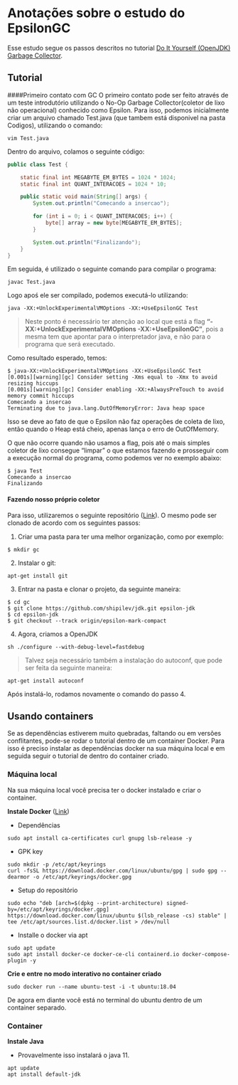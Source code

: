 # Anotações sobre o estudo do EpsilonGC

Esse estudo segue os passos descritos no tutorial [Do It Yourself (OpenJDK) Garbage Collector](https://shipilev.net/jvm/diy-gc/).

## Tutorial

####Primeiro contato com GC
O primeiro contato pode ser feito através de um teste introdutório utilizando o No-Op Garbage Collector(coletor de lixo não operacional) conhecido como Epsilon. Para isso, podemos inicialmente criar um arquivo chamado Test.java (que tambem está disponivel na pasta Codigos), utilizando o comando:

```shell
vim Test.java
```
Dentro do arquivo, colamos o seguinte código: 

```java
public class Test {

    static final int MEGABYTE_EM_BYTES = 1024 * 1024;
    static final int QUANT_INTERACOES = 1024 * 10;

    public static void main(String[] args) {
        System.out.println("Comecando a insercao");

        for (int i = 0; i < QUANT_INTERACOES; i++) {
            byte[] array = new byte[MEGABYTE_EM_BYTES];
        }

        System.out.println("Finalizando");
    }
}
```
Em seguida, é utilizado o seguinte comando para compilar o programa:

```shell
javac Test.java
```

Logo apoś ele ser compilado, podemos executá-lo utilizando:

```shell
java -XX:+UnlockExperimentalVMOptions -XX:+UseEpsilonGC Test
```
>Neste ponto é necessário ter atenção ao local que está a flag 
>**“-XX:+UnlockExperimentalVMOptions -XX:+UseEpsilonGC”**, 
pois a mesma tem que apontar para o interpretador java, e não para 
> o programa que será executado.

Como resultado esperado, temos: 
```shell
$ java-XX:+UnlockExperimentalVMOptions -XX:+UseEpsilonGC Test
[0.001s][warning][gc] Consider setting -Xms equal to -Xmx to avoid resizing hiccups
[0.001s][warning][gc] Consider enabling -XX:+AlwaysPreTouch to avoid memory commit hiccups
Comecando a insercao
Terminating due to java.lang.OutOfMemoryError: Java heap space
```
Isso se deve ao fato de que o Epsilon não faz operações de coleta de lixo, então quando o Heap está cheio, apenas lança o erro de OutOfMemory.

O que não ocorre quando não usamos a flag, pois até o mais simples coletor de lixo consegue “limpar” o que estamos fazendo e prosseguir com a execução normal do programa, como podemos ver no exemplo abaixo:
```shell
$ java Test
Comecando a insercao
Finalizando
```

#### Fazendo nosso próprio coletor
Para isso, utilizaremos o seguinte repositório ([Link](https://github.com/shipilev/jdk/tree/epsilon-mark-compact)). O mesmo pode ser clonado de acordo com os seguintes passos: 

1. Criar uma pasta para ter uma melhor organização, como por exemplo:
```shell
$ mkdir gc
```
2. Instalar o git:
```shell
apt-get install git
```
3. Entrar na pasta e clonar o projeto, da seguinte maneira:
```shell
$ cd gc
$ git clone https://github.com/shipilev/jdk.git epsilon-jdk
$ cd epsilon-jdk
$ git checkout --track origin/epsilon-mark-compact
```
4. Agora, criamos a OpenJDK
```shell
sh ./configure --with-debug-level=fastdebug
```
>Talvez seja necessário também a instalação do autoconf, que pode ser feita da seguinte maneira:
```shell
apt-get install autoconf
```
Após instalá-lo, rodamos novamente o comando do passo 4.

## Usando containers

Se as dependências estiverem muito quebradas, faltando ou em versões conflitantes, pode-se rodar o tutorial dentro de um container Docker. Para isso é preciso instalar as dependências docker na sua máquina local e em seguida seguir o tutorial de dentro do container criado.


### Máquina local

Na sua máquina local você precisa ter o docker instalado e criar o container.

**Instale Docker** ([Link](https://docs.docker.com/engine/install/ubuntu/))
- Dependências
```shell
sudo apt install ca-certificates curl gnupg lsb-release -y
```
- GPK key
```shell
sudo mkdir -p /etc/apt/keyrings
curl -fsSL https://download.docker.com/linux/ubuntu/gpg | sudo gpg --dearmor -o /etc/apt/keyrings/docker.gpg
```
- Setup do repositório
```shell
sudo echo "deb [arch=$(dpkg --print-architecture) signed-by=/etc/apt/keyrings/docker.gpg] https://download.docker.com/linux/ubuntu $(lsb_release -cs) stable" | tee /etc/apt/sources.list.d/docker.list > /dev/null
```
- Installe o docker via apt
```shell
sudo apt update
sudo apt install docker-ce docker-ce-cli containerd.io docker-compose-plugin -y
```


**Crie e entre no modo interativo no container criado**
```shell
sudo docker run --name ubuntu-test -i -t ubuntu:18.04
```

De agora em diante você está no terminal do ubuntu dentro de um container separado.


### Container

**Instale Java**
- Provavelmente isso instalará o java 11.
```shell
apt update
apt install default-jdk
```
